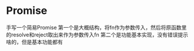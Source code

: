 # Promise
手写一个简易Promise
第一个是大概结构，将fn作为参数传入，然后将原函数里的resolve和reject取出来作为参数传入fn
第二个是功能基本实现，没有错误提示啥的，但是基本功能都有
